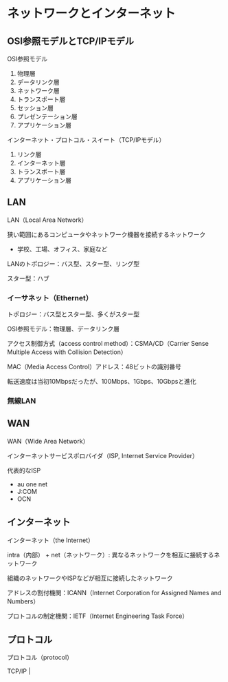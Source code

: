 # ネットワークとインターネット

## OSI参照モデルとTCP/IPモデル

OSI参照モデル
1. 物理層
2. データリンク層
3. ネットワーク層
4. トランスポート層
5. セッション層
6. プレゼンテーション層
7. アプリケーション層

インターネット・プロトコル・スイート（TCP/IPモデル）
1. リンク層
2. インターネット層
3. トランスポート層
4. アプリケーション層

## LAN

LAN（Local Area Network）

狭い範囲にあるコンピュータやネットワーク機器を接続するネットワーク
- 学校、工場、オフィス、家庭など

LANのトポロジー：バス型、スター型、リング型

スター型：ハブ

### イーサネット（Ethernet）

トポロジー：バス型とスター型、多くがスター型

OSI参照モデル：物理層、データリンク層

アクセス制御方式（access control method）：CSMA/CD（Carrier Sense Multiple Access with Collision Detection）

MAC（Media Access Control）アドレス：48ビットの識別番号

転送速度は当初10Mbpsだったが、100Mbps、1Gbps、10Gbpsと進化

### 無線LAN

## WAN

WAN（Wide Area Network）

インターネットサービスポロバイダ（ISP, Internet Service Provider）

代表的なISP
- au one net
- J:COM
- OCN

## インターネット

インターネット（the Internet）

intra（内部） + net（ネットワーク）: 異なるネットワークを相互に接続するネットワーク

組織のネットワークやISPなどが相互に接続したネットワーク

アドレスの割付機関：ICANN（Internet Corporation for Assigned Names and Numbers）

プロトコルの制定機関：IETF（Internet Engineering Task Force）

## プロトコル

プロトコル（protocol）

TCP/IP
|